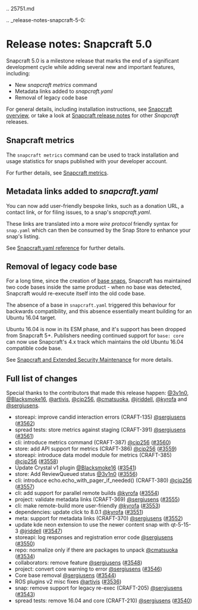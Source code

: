 .. 25751.md

.. _release-notes-snapcraft-5-0:

# Release notes: Snapcraft 5.0

Snapcraft 5.0 is a milestone release that marks the end of a significant development cycle while adding several new and important features, including:

- New _snapcraft metrics_ command
- Metadata links added to _snapcraft.yaml_
- Removal of legacy code base

For general details, including installation instructions, see [Snapcraft overview](https://snapcraft.io/docs/snapcraft-overview), or take a look at [Snapcraft release notes](https://snapcraft.io/docs/snapcraft-release-notes) for other *Snapcraft* releases.

## Snapcraft metrics

The `snapcraft metrics` command can be used to track installation and usage statistics for snaps published with your developer account.

For further details, see [Snapcraft metrics](/t/snapcraft-metrics/25732).

## Metadata links added to _snapcraft.yaml_

You can now add user-friendly bespoke links, such as a donation URL, a contact link, or for filing issues, to a snap's _snapcraft.yaml_.

These links are translated into a more _wire protocol_ friendly syntax for `snap.yaml` which can then be consumed by the Snap Store to enhance your snap's listing.

See [Snapcraft.yaml reference](/t/snapcraft-yaml-reference/4276) for further details.

## Removal of legacy code base

For a long time, since the creation of [base snaps](/t/base-snaps/11198), Snapcraft has maintained two code bases inside the same product - when no base was detected, Snapcraft would re-execute itself into the old code base.

The absence of a base in `snapcraft.yaml` triggered this behaviour for backwards compatibility, and this absence essentially meant building for an Ubuntu 16.04 target.

Ubuntu 16.04 is now in its ESM phase, and it's support has been dropped from Snapcraft 5+.  Publishers needing continued support for `base: core` can now use Snapcraft's 4.x track which maintains the old Ubuntu 16.04 compatible code base.

See [Snapcraft and Extended Security Maintenance](/t/snapcraft-and-extended-security-maintenance/24297) for more details.

## Full list of changes

Special thanks to the contributors that made this release happen: [@3v1n0](https://github.com/3v1n0), [@Blacksmoke16](https://github.com/Blacksmoke16), [@artivis](https://github.com/artivis), [@cjp256](https://github.com/cjp256), [@cmatsuoka](https://github.com/cmatsuoka), [@jriddell](https://github.com/jriddell), [@kyrofa](https://github.com/kyrofa) and [@sergiusens](https://github.com/sergiusens).

* storeapi: improve candid interaction errors (CRAFT-135) [@sergiusens](https://github.com/sergiusens) ([#3562](https://github.com/snapcore/snapcraft/pull/3562))
* spread tests: store metrics against staging (CRAFT-391) [@sergiusens](https://github.com/sergiusens) ([#3561](https://github.com/snapcore/snapcraft/pull/3561))
* cli: introduce metrics command (CRAFT-387) [@cjp256](https://github.com/cjp256) ([#3560](https://github.com/snapcore/snapcraft/pull/3560))
* store: add API support for metrics (CRAFT-386) [@cjp256](https://github.com/cjp256) ([#3559](https://github.com/snapcore/snapcraft/pull/3559))
* storeapi: introduce data model module for metrics (CRAFT-385) [@cjp256](https://github.com/cjp256) ([#3558](https://github.com/snapcore/snapcraft/pull/3558))
* Update Crystal v1 plugin [@Blacksmoke16](https://github.com/Blacksmoke16) ([#3541](https://github.com/snapcore/snapcraft/pull/3541))
* store: Add ReviewQueued status [@3v1n0](https://github.com/3v1n0) ([#3556](https://github.com/snapcore/snapcraft/pull/3556))
* cli: introduce echo.echo_with_pager_if_needed() (CRAFT-380) [@cjp256](https://github.com/cjp256) ([#3557](https://github.com/snapcore/snapcraft/pull/3557))
* cli: add support for parallel remote builds [@kyrofa](https://github.com/kyrofa) ([#3554](https://github.com/snapcore/snapcraft/pull/3554))
* project: validate metadata links (CRAFT-369) [@sergiusens](https://github.com/sergiusens) ([#3555](https://github.com/snapcore/snapcraft/pull/3555))
* cli: make remote-build more user-friendly [@kyrofa](https://github.com/kyrofa) ([#3553](https://github.com/snapcore/snapcraft/pull/3553))
* dependencies: update click to 8.0.1 [@kyrofa](https://github.com/kyrofa) ([#3551](https://github.com/snapcore/snapcraft/pull/3551))
* meta: support for metadata links (CRAFT-370) [@sergiusens](https://github.com/sergiusens) ([#3552](https://github.com/snapcore/snapcraft/pull/3552))
* update kde neon extension to use the newer content snap with qt-5-15-3 [@jriddell](https://github.com/jriddell) ([#3547](https://github.com/snapcore/snapcraft/pull/3547))
* storeapi: log responses and registration error code [@sergiusens](https://github.com/sergiusens) ([#3550](https://github.com/snapcore/snapcraft/pull/3550))
* repo: normalize only if there are packages to unpack [@cmatsuoka](https://github.com/cmatsuoka) ([#3534](https://github.com/snapcore/snapcraft/pull/3534))
* collaborators: remove feature [@sergiusens](https://github.com/sergiusens) ([#3548](https://github.com/snapcore/snapcraft/pull/3548))
* project: convert core warning to error [@sergiusens](https://github.com/sergiusens) ([#3546](https://github.com/snapcore/snapcraft/pull/3546))
* Core base removal [@sergiusens](https://github.com/sergiusens) ([#3544](https://github.com/snapcore/snapcraft/pull/3544))
* ROS plugins v2 misc fixes [@artivis](https://github.com/artivis) ([#3536](https://github.com/snapcore/snapcraft/pull/3536))
* snap: remove support for legacy re-exec (CRAFT-205) [@sergiusens](https://github.com/sergiusens) ([#3543](https://github.com/snapcore/snapcraft/pull/3543))
* spread tests: remove 16.04 and core (CRAFT-210) [@sergiusens](https://github.com/sergiusens) ([#3540](https://github.com/snapcore/snapcraft/pull/3540))